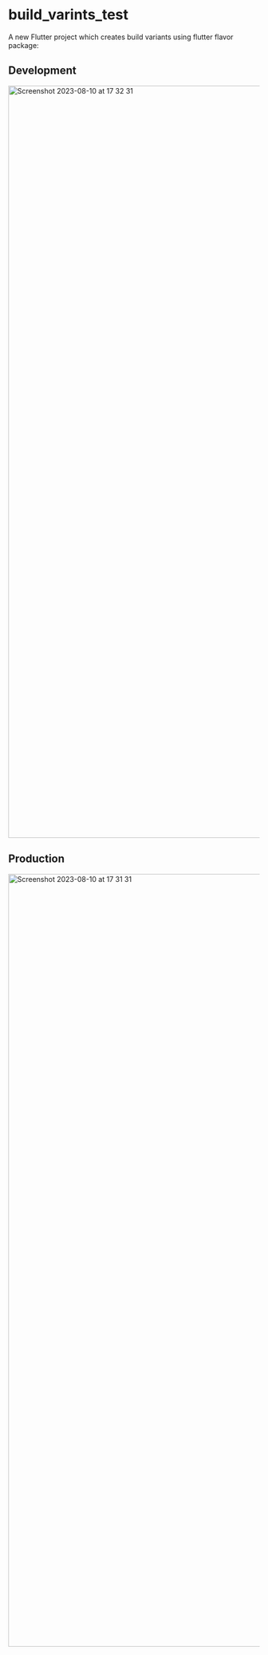 # build_varints_test

A new Flutter project which creates build variants using flutter flavor package:

## Development
<img width="1504" alt="Screenshot 2023-08-10 at 17 32 31" src="https://github.com/ascentman/build_variants_test/assets/16058309/1d6e360c-9c00-4851-afba-ed7e1fed60b6">

## Production
<img width="1545" alt="Screenshot 2023-08-10 at 17 31 31" src="https://github.com/ascentman/build_variants_test/assets/16058309/46d5e343-3ec7-4162-b88d-934d06c073ff">
